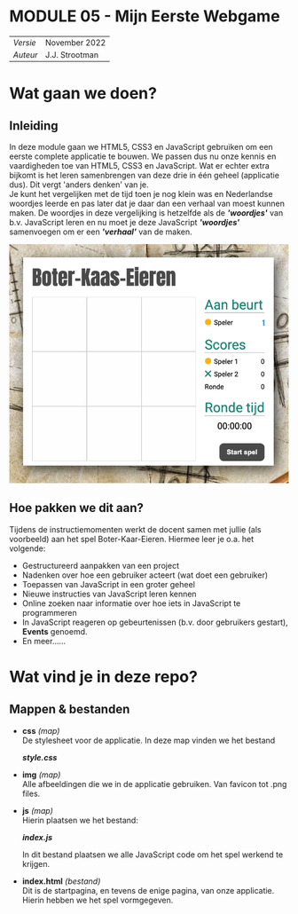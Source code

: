 # MODULE 05 - Mijn Eerste Webgame
  
|   	|   	|
|---	|---	|
| _Versie_  	| November 2022  	|
| _Auteur_  	| J.J. Strootman  	|  
  
# Wat gaan we doen?
## Inleiding
In deze module gaan we HTML5, CSS3 en JavaScript gebruiken om een eerste complete applicatie te bouwen. We passen dus nu onze kennis en vaardigheden toe van HTML5, CSS3 en JavaScript. Wat er echter extra bijkomt is het leren samenbrengen van deze drie in één geheel (applicatie dus). Dit vergt 'anders denken' van je.  
Je kunt het vergelijken met de tijd toen je nog klein was en Nederlandse woordjes leerde en pas later dat je daar dan een verhaal van moest kunnen maken. De woordjes in deze vergelijking is hetzelfde als de ***'woordjes'*** van b.v. JavaScript leren en nu moet je deze JavaScript ***'woordjes'*** samenvoegen om er een ***'verhaal'*** van de maken.  
  
![Screenshot](screenshot.png)
  
## Hoe pakken we dit aan?  

Tijdens de instructiemomenten werkt de docent samen met jullie (als voorbeeld) aan het spel Boter-Kaar-Eieren. Hiermee leer je o.a. het volgende:  
* Gestructureerd aanpakken van een project  
* Nadenken over hoe een gebruiker acteert (wat doet een gebruiker)
* Toepassen van JavaScript in een groter geheel
* Nieuwe instructies van JavaScript leren kennen
* Online zoeken naar informatie over hoe iets in JavaScript te programmeren
* In JavaScript reageren op gebeurtenissen (b.v. door gebruikers gestart), **Events** genoemd.
* En meer......  

# Wat vind je in deze repo?

## Mappen & bestanden
* **css** *(map)*  
  De stylesheet voor de applicatie. In deze map vinden we het bestand  

  ***style.css***   


* **img** *(map)*  
  Alle afbeeldingen die we in de applicatie gebruiken. Van favicon tot .png files.  

* **js** *(map)*  
  Hierin plaatsen we het bestand:  
    
  ***index.js***  
    
  In dit bestand plaatsen we alle JavaScript code om het spel werkend te krijgen.
  
* **index.html** *(bestand)*  
  Dit is de startpagina, en tevens de enige pagina, van onze applicatie. Hierin hebben we het spel vormgegeven.